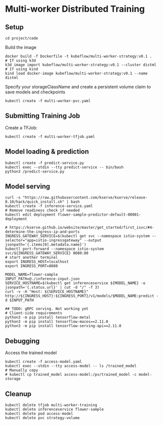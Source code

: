 # Multi-worker Distributed Training

## Setup

```
cd project/code
```

Build the image
```
docker build -f Dockerfile -t kubeflow/multi-worker-strategy:v0.1 .
# If using k3d
k3d image import kubeflow/multi-worker-strategy:v0.1 --cluster distml
# If using kind
kind load docker-image kubeflow/multi-worker-strategy:v0.1 --name distml
```

Specify your storageClassName and create a persistent volume claim to save 
models and checkpoints
```
kubectl create -f multi-worker-pvc.yaml
```

## Submitting Training Job

Create a TFJob:
```
kubectl create -f multi-worker-tfjob.yaml
```

## Model loading & prediction

```
kubectl create -f predict-service.py
kubectl exec --stdin --tty predict-service -- bin/bash
python3 /predict-service.py
```

## Model serving

```
curl -s "https://raw.githubusercontent.com/kserve/kserve/release-0.10/hack/quick_install.sh" | bash
kubectl create -f inference-service.yaml
# Remove readiness check if needed
kubectl edit deployment flower-sample-predictor-default-00001-deployment

# https://kserve.github.io/website/master/get_started/first_isvc/#4-determine-the-ingress-ip-and-ports
INGRESS_GATEWAY_SERVICE=$(kubectl get svc --namespace istio-system --selector="app=istio-ingressgateway" --output jsonpath='{.items[0].metadata.name}')
kubectl port-forward --namespace istio-system svc/${INGRESS_GATEWAY_SERVICE} 8080:80
# start another terminal
export INGRESS_HOST=localhost
export INGRESS_PORT=8080

MODEL_NAME=flower-sample                                                                                                      
INPUT_PATH=@./inference-input.json
SERVICE_HOSTNAME=$(kubectl get inferenceservice ${MODEL_NAME} -o jsonpath='{.status.url}' | cut -d "/" -f 3)
curl -v -H "Host: ${SERVICE_HOSTNAME}" http://${INGRESS_HOST}:${INGRESS_PORT}/v1/models/$MODEL_NAME:predict -d $INPUT_PATH

## TODO: gRPC serving. Not working yet
# Client-side requirements
python3 -m pip install tensorflow-metal
python3 -m pip install tensorflow-macos==2.11.0
python3 -m pip install tensorflow-serving-api==2.11.0
```

## Debugging

Access the trained model
```
kubectl create -f access-model.yaml 
kubectl exec --stdin --tty access-model -- ls /trained_model
# Manually copy
# kubectl cp trained_model access-model:/pv/trained_model -c model-storage
```

## Cleanup

```
kubectl delete tfjob multi-worker-training
kubectl delete inferenceservice flower-sample
kubectl delete pod access-model
kubectl delete pvc strategy-volume
```

